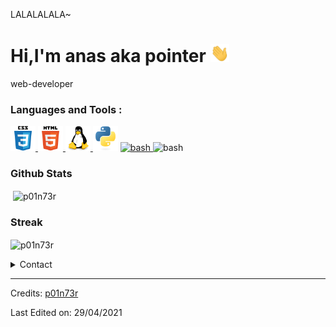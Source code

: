 LALALALALA~

<h1 align="left">Hi,I'm anas aka pointer <img src="https://raw.githubusercontent.com/ABSphreak/ABSphreak/master/gifs/Hi.gif" width="30px"> </h1>
                                  
web-developer
 <br>

<h3 align="left">Languages and Tools :</h3>
<p align="left"> <a href="https://www.w3schools.com/css/" target="_blank"> <img src="https://raw.githubusercontent.com/devicons/devicon/master/icons/css3/css3-original-wordmark.svg" alt="css3" width="40" height="40"/> <a href="https://www.w3.org/html/" target="_blank"> <img src="https://raw.githubusercontent.com/devicons/devicon/master/icons/html5/html5-original-wordmark.svg" alt="html5" width="40" height="40"/>   <a href="https://www.linux.org/" target="_blank"> <img src="https://raw.githubusercontent.com/devicons/devicon/master/icons/linux/linux-original.svg" alt="linux" width="40" height="40"/> </a> </a> 
  </a>  <img src="https://raw.githubusercontent.com/devicons/devicon/master/icons/python/python-original.svg" alt="python" width="40" height="40"/>  <a href="https://www.gnu.org/software/bash/" target="_blank"> <img src="https://www.vectorlogo.zone/logos/gnu_bash/gnu_bash-icon.svg" alt="bash" width="40" height="40"/> </a> 
 <img src="https://img.shields.io/badge/JavaScript-F7DF1E?style=for-the-badge&logo=javascript&logoColor=black" alt="bash"  </a> </a>

  </p>
  


<h3 align="left">Github Stats </h3>
<p>&nbsp;<img align="center" src="https://github-readme-stats.vercel.app/api?username=p01n73r&show_icons=true&locale=en" alt="p01n73r" /></p>

<h3 align="left">Streak</h3>
<p><img align="center" src="https://github-readme-streak-stats.herokuapp.com/?user=p01n73r&" alt="p01n73r" /></p>

<details>
  <summary> Contact</summary>
<img align="left" src="https://orhun.dev/img/crow.png">
 
[![twitter](https://img.shields.io/badge/-@Z3r0Mem0ry-313131?style=flat-square&labelColor=313131&logo=twitter&logoColor=white&color=313131)](https://twitter.com/Z3r0Mem0ry)  

</details>


-----
Credits: [p01n73r](https://github.com/p01n73r)

Last Edited on: 29/04/2021

